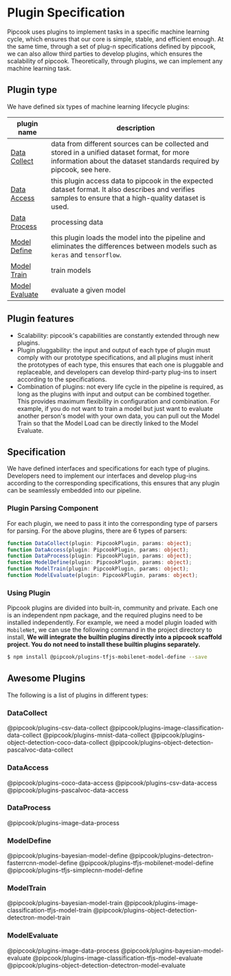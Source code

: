 # Plugin Specification

Pipcook uses plugins to implement tasks in a specific machine learning cycle, which ensures that our core is simple, stable, and efficient enough. At the same time, through a set of plug-n specifications defined by pipcook, we can also allow third parties to develop plugins, which ensures the scalability of pipcook. Theoretically, through plugins, we can implement any machine learning task.

## Plugin type

We have defined six types of machine learning lifecycle plugins:

| plugin name | description |
|-------------|-------------|
| [Data Collect](./plugin/0-data-collect.md) | data from different sources can be collected and stored in a unified dataset format, for more information about the dataset standards required by pipcook, see here. |
| [Data Access](./plugin/1-data-access.md) | this plugin access data to pipcook in the expected dataset format. It also describes and verifies samples to ensure that a high-quality dataset is used. |
| [Data Process](./plugin/2-data-process.md) | processing data |
| [Model Define](./plugin/3-model-define.md) | this plugin loads the model into the pipeline and eliminates the differences between models such as `keras` and `tensorflow`. |
| [Model Train](./plugin/4-model-train.md) | train models |
| [Model Evaluate](./plugin/5-model-evaluate.md) | evaluate a given model |

## Plugin features

- Scalability: pipcook's capabilities are constantly extended through new plugins.
- Plugin pluggability: the input and output of each type of plugin must comply with our prototype specifications, and all plugins must inherit the prototypes of each type, this ensures that each one is pluggable and replaceable, and developers can develop third-party plug-ins to insert according to the specifications.
- Combination of plugins: not every life cycle in the pipeline is required, as long as the plugins with input and output can be combined together. This provides maximum flexibility in configuration and combination. For example, if you do not want to train a model but just want to evaluate another person's model with your own data, you can pull out the Model Train so that the Model Load can be directly linked to the Model Evaluate.

## Specification

We have defined interfaces and specifications for each type of plugins. Developers need to implement our interfaces and develop plug-ins according to the corresponding specifications, this ensures that any plugin can be seamlessly embedded into our pipeline.

### Plugin Parsing Component

For each plugin, we need to pass it into the corresponding type of parsers for parsing. For the above plugins, there are 6 types of parsers:

```ts
function DataCollect(plugin: PipcookPlugin, params: object);
function DataAccess(plugin: PipcookPlugin, params: object);
function DataProcess(plugin: PipcookPlugin, params: object);
function ModelDefine(plugin: PipcookPlugin, params: object);
function ModelTrain(plugin: PipcookPlugin, params: object);
function ModelEvaluate(plugin: PipcookPlugin, params: object);
```

### Using Plugin

Pipcook plugins are divided into built-in, community and private. Each one is an independent npm package, and the required plugins need to be installed independently. For example, we need a model plugin loaded with `MobileNet`, we can use the following command in the project directory to install, **We will integrate the builtin plugins directly into a pipcook scaffold project. You do not need to install these builtin plugins separately.**

```sh
$ npm install @pipcook/plugins-tfjs-mobilenet-model-define --save
```

## Awesome Plugins

The following is a list of plugins in different types:

### DataCollect

@pipcook/plugins-csv-data-collect
@pipcook/plugins-image-classification-data-collect
@pipcook/plugins-mnist-data-collect
@pipcook/plugins-object-detection-coco-data-collect
@pipcook/plugins-object-detection-pascalvoc-data-collect


### DataAccess

@pipcook/plugins-coco-data-access
@pipcook/plugins-csv-data-access
@pipcook/plugins-pascalvoc-data-access

### DataProcess

@pipcook/plugins-image-data-process

### ModelDefine

@pipcook/plugins-bayesian-model-define
@pipcook/plugins-detectron-fasterrcnn-model-define
@pipcook/plugins-tfjs-mobilenet-model-define
@pipcook/plugins-tfjs-simplecnn-model-define

### ModelTrain

@pipcook/plugins-bayesian-model-train
@pipcook/plugins-image-classification-tfjs-model-train
@pipcook/plugins-object-detection-detectron-model-train

### ModelEvaluate

@pipcook/plugins-image-data-process
@pipcook/plugins-bayesian-model-evaluate
@pipcook/plugins-image-classification-tfjs-model-evaluate
@pipcook/plugins-object-detection-detectron-model-evaluate